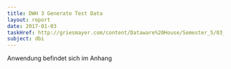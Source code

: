 ```yaml
---
title: DWH 3 Generate Test Data
layout: report
date: 2017-01-03
taskHref: http://griesmayer.com/content/Dataware%20House/Semester_5/03_GenerateTestdata/Uebung_001.pdf
subject: dbi
---
```


Anwendung befindet sich im Anhang
